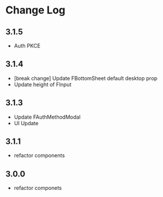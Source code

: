 # Change Log

## 3.1.5

- Auth PKCE

## 3.1.4

- [break change] Update FBottomSheet default desktop prop
- Update height of FInput

## 3.1.3

- Update FAuthMethodModal
- UI Update

## 3.1.1

- refactor components

## 3.0.0

- refactor componets
